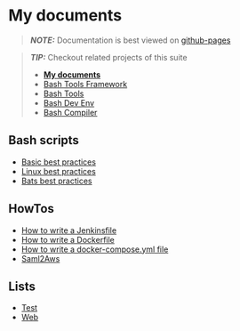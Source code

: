 # My documents

<!-- remove -->

> **_NOTE:_** Documentation is best viewed on
> [github-pages](https://fchastanet.github.io/my-documents/)

<!-- endRemove -->

> **_TIP:_** Checkout related projects of this suite
>
> - **[My documents](https://fchastanet.github.io/my-documents/)**
> - [Bash Tools Framework](https://fchastanet.github.io/bash-tools-framework/)
> - [Bash Tools](https://fchastanet.github.io/bash-tools/)
> - [Bash Dev Env](https://fchastanet.github.io/bash-dev-env/)
> - [Bash Compiler](https://fchastanet.github.io/bash-compiler/)

<!-- markdownlint-capture -->

## Bash scripts

- [Basic best practices](/HowTo/HowTo-Write-Bash-Scripts/00-Basic-BestPractices.md)
- [Linux best practices](/HowTo/HowTo-Write-Bash-Scripts/10-LinuxCommands-BestPractices.md)
- [Bats best practices](/HowTo/HowTo-Write-Bash-Scripts/20-Bats-BestPractices.md)

## HowTos

- [How to write a Jenkinsfile](/HowTo/HowTo-Write-Jenkinsfile.md)
- [How to write a Dockerfile](/HowTo/HowTo-Write-Dockerfile.md)
- [How to write a docker-compose.yml file](/HowTo/HowTo-Write-DockerCompose.md)
- [Saml2Aws](/HowTo/Saml2Aws.md)

## Lists

- [Test](/Lists/Test.md)
- [Web](/Lists/Web.md)
